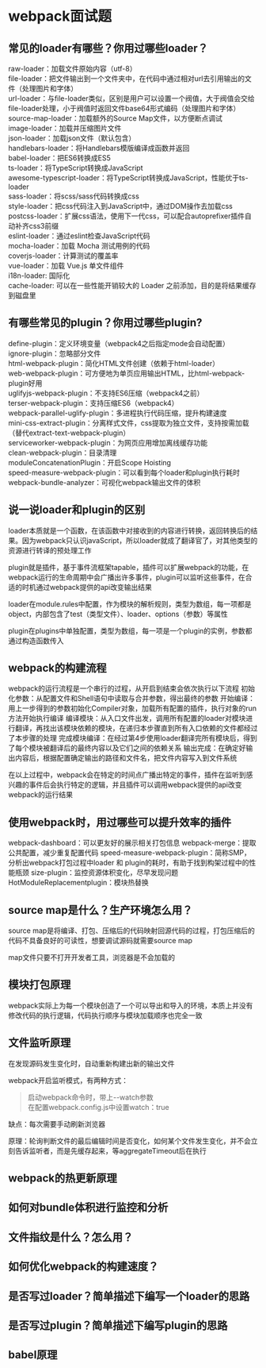 # webpack面试题
## 常见的loader有哪些？你用过哪些loader？
raw-loader：加载文件原始内容（utf-8）<br>
file-loader：把文件输出到一个文件夹中，在代码中通过相对url去引用输出的文件（处理图片和字体）<br>
url-loader：与file-loader类似，区别是用户可以设置一个阀值，大于阀值会交给file-loader处理，小于阀值时返回文件base64形式编码（处理图片和字体）<br>
source-map-loader：加载额外的Source Map文件，以方便断点调试 <br>
image-loader：加载并压缩图片文件 <br>
json-loader：加载json文件（默认包含）<br>
handlebars-loader：将Handlebars模版编译成函数并返回<br>
babel-loader：把ES6转换成ES5 <br>
ts-loader：将TypeScript转换成JavaScript <br>
awesome-typescript-loader：将TypeScript转换成JavaScript，性能优于ts-loader <br>
sass-loader：将scss/sass代码转换成css <br>
style-loader：把css代码注入到JavaScript中，通过DOM操作去加载css <br>
postcss-loader：扩展css语法，使用下一代css，可以配合autoprefixer插件自动补齐css3前缀 <br>
eslint-loader：通过eslint检查JavaScript代码 <br>
mocha-loader：加载 Mocha 测试用例的代码 <br>
coverjs-loader：计算测试的覆盖率 <br>
vue-loader：加载 Vue.js 单文件组件 <br>
i18n-loader: 国际化 <br>
cache-loader: 可以在一些性能开销较大的 Loader 之前添加，目的是将结果缓存到磁盘里 <br>

## 有哪些常见的plugin？你用过哪些plugin?
define-plugin：定义环境变量（webpack4之后指定mode会自动配置）<br>
ignore-plugin：忽略部分文件 <br>
html-webpack-plugin：简化HTML文件创建（依赖于html-loader）<br>
web-webpack-plugin：可方便地为单页应用输出HTML，比html-webpack-plugin好用 <br>
uglifyjs-webpack-plugin：不支持ES6压缩（webpack4之前）<br>
terser-webpack-plugin：支持压缩ES6（webpack4）<br>
webpack-parallel-uglify-plugin：多进程执行代码压缩，提升构建速度 <br>
mini-css-extract-plugin：分离样式文件，css提取为独立文件，支持按需加载（替代extract-text-webpack-plugin）<br>
serviceworker-webpack-plugin：为网页应用增加离线缓存功能 <br>
clean-webpack-plugin：目录清理 <br>
moduleConcatenationPlugin：开启Scope Hoisting <br>
speed-measure-webpack-plugin：可以看到每个loader和plugin执行耗时 <br>
webpack-bundle-analyzer：可视化webpack输出文件的体积 <br>

## 说一说loader和plugin的区别
loader本质就是一个函数，在该函数中对接收到的内容进行转换，返回转换后的结果。因为webpack只认识javaScript，所以loader就成了翻译官了，对其他类型的资源进行转译的预处理工作

plugin就是插件，基于事件流框架tapable，插件可以扩展webpack的功能，在webpack运行的生命周期中会广播出许多事件，plugin可以监听这些事件，在合适的时机通过webpack提供的api改变输出结果

loader在module.rules中配置，作为模块的解析规则，类型为数组，每一项都是object，内部包含了test（类型文件）、loader、options（参数）等属性

plugin在plugins中单独配置，类型为数组，每一项是一个plugin的实例，参数都通过构造函数传入

## webpack的构建流程
webpack的运行流程是一个串行的过程，从开启到结束会依次执行以下流程
初始化参数：从配置文件和Shell语句中读取与合并参数，得出最终的参数
开始编译：用上一步得到的参数初始化Compiler对象，加载所有配置的插件，执行对象的run方法开始执行编译
编译模块：从入口文件出发，调用所有配置的loader对模块进行翻译，再找出该模块依赖的模块，在递归本步骤直到所有入口依赖的文件都经过了本步骤的处理
完成模块编译：在经过第4步使用loader翻译完所有模块后，得到了每个模块被翻译后的最终内容以及它们之间的依赖关系
输出完成：在确定好输出内容后，根据配置确定输出的路径和文件名，把文件内容写入到文件系统

在以上过程中，webpack会在特定的时间点广播出特定的事件，插件在监听到感兴趣的事件后会执行特定的逻辑，并且插件可以调用webpack提供的api改变webpack的运行结果

## 使用webpack时，用过哪些可以提升效率的插件
webpack-dashboard：可以更友好的展示相关打包信息
webpack-merge：提取公共配置，减少重复配置代码
speed-measure-webpack-plugin：简称SMP，分析出webpack打包过程中loader 和 plugin的耗时，有助于找到构架过程中的性能瓶颈
size-plugin：监控资源体积变化，尽早发现问题
HotModuleReplacementplugin：模块热替换

## source map是什么？生产环境怎么用？
source map是将编译、打包、压缩后的代码映射回源代码的过程，打包压缩后的代码不具备良好的可读性，想要调试源码就需要source map

map文件只要不打开开发者工具，浏览器是不会加载的

## 模块打包原理
webpack实际上为每一个模块创造了一个可以导出和导入的环境，本质上并没有修改代码的执行逻辑，代码执行顺序与模块加载顺序也完全一致

## 文件监听原理
在发现源码发生变化时，自动重新构建出新的输出文件

webpack开启监听模式，有两种方式：
>启动webpack命令时，带上--watch参数<br>
在配置webpack.config.js中设置watch：true

缺点：每次需要手动刷新浏览器

原理：轮询判断文件的最后编辑时间是否变化，如何某个文件发生变化，并不会立刻告诉监听者，而是先缓存起来，等aggregateTimeout后在执行

## webpack的热更新原理
## 如何对bundle体积进行监控和分析
## 文件指纹是什么？怎么用？
## 如何优化webpack的构建速度？
## 是否写过loader？简单描述下编写一个loader的思路
## 是否写过plugin？简单描述下编写plugin的思路
## babel原理
